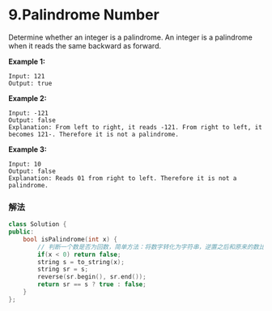 # 9.Palindrome  Number

Determine whether an integer is a palindrome. An integer is a palindrome when it reads the same backward as forward.

**Example 1:**

```
Input: 121
Output: true
```

**Example 2:**

```
Input: -121
Output: false
Explanation: From left to right, it reads -121. From right to left, it becomes 121-. Therefore it is not a palindrome.
```

**Example 3:**

```
Input: 10
Output: false
Explanation: Reads 01 from right to left. Therefore it is not a palindrome.
```

### 解法

```C++
class Solution {
public:
    bool isPalindrome(int x) {
        // 判断一个数是否为回数，简单方法：将数字转化为字符串，逆置之后和原来的数比较，同则为回数。
        if(x < 0) return false;
        string s = to_string(x);
        string sr = s;
        reverse(sr.begin(), sr.end());
        return sr == s ? true : false;
    }
};
```

